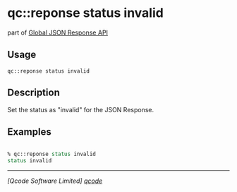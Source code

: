 qc::reponse status invalid
===========

part of [Global JSON Response API](../response_api.md)

Usage
-----
`qc::reponse status invalid`

Description
-----------
Set the status as "invalid" for the JSON Response.

Examples
--------
```tcl

% qc::reponse status invalid
status invalid

```

----------------------------------
*[Qcode Software Limited] [qcode]*

[qcode]: http://www.qcode.co.uk "Qcode Software"
[global JSON response]: ../global-json-response.md